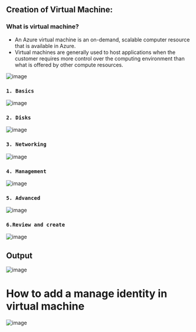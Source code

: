 ## Creation of Virtual Machine:

### What is virtual machine?
- An Azure virtual machine is an on-demand, scalable computer resource that is available in Azure. 
- Virtual machines are generally used to host applications when the customer requires more control over the computing environment than what is offered by other compute resources.

![image](https://user-images.githubusercontent.com/91359308/173503793-e5ad773b-455e-4211-806a-8237fb5bc683.png)


### `1. Basics`
![image](https://user-images.githubusercontent.com/91359308/144701832-0baba726-178f-4cfe-9037-8c6660a631a5.png)
### `2. Disks`
![image](https://user-images.githubusercontent.com/91359308/144701849-3db49e74-dab1-457d-b354-f4a213afc26c.png)
### `3. Networking` 
![image](https://user-images.githubusercontent.com/91359308/144701862-59b5f76f-5b8b-4df4-abb0-238abe4e527b.png)

### `4. Management`
![image](https://user-images.githubusercontent.com/91359308/144701866-912992f3-477a-4073-8673-b1b7d7f58a72.png)

### `5. Advanced`
![image](https://user-images.githubusercontent.com/91359308/173335901-65c7d737-c276-4d28-b18c-a7d30e665965.png)

### `6.Review and create`
![image](https://user-images.githubusercontent.com/91359308/173336055-97ca8c8b-f910-479b-8c21-ce38823d2c24.png)

## Output

![image](https://user-images.githubusercontent.com/91359308/173336873-b74c91ad-debc-48c4-83ea-c0d7c16ce762.png)


# How to add a manage identity in virtual machine
![image](https://user-images.githubusercontent.com/91359308/173338874-22cc6b29-55c9-4477-9840-c6b85d865a6d.png)

